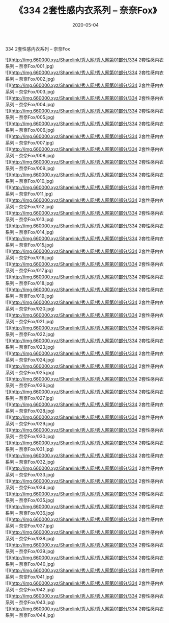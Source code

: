 ﻿---
layout: post
title:  《334 2套性感内衣系列 – 奈奈Fox》
date:   2020-05-04
img: http://img.660000.xyz/Sharelink/秀人网/秀人网第01部分/334 2套性感内衣系列 – 奈奈Fox/000.jpg
categories: [美女, 清纯, 唯美]
---

334 2套性感内衣系列 – 奈奈Fox

  ![](http://img.660000.xyz/Sharelink/秀人网/秀人网第01部分/334 2套性感内衣系列 – 奈奈Fox/001.jpg) <br> ![](http://img.660000.xyz/Sharelink/秀人网/秀人网第01部分/334 2套性感内衣系列 – 奈奈Fox/002.jpg) <br> ![](http://img.660000.xyz/Sharelink/秀人网/秀人网第01部分/334 2套性感内衣系列 – 奈奈Fox/003.jpg) <br> ![](http://img.660000.xyz/Sharelink/秀人网/秀人网第01部分/334 2套性感内衣系列 – 奈奈Fox/004.jpg) <br> ![](http://img.660000.xyz/Sharelink/秀人网/秀人网第01部分/334 2套性感内衣系列 – 奈奈Fox/005.jpg) <br> ![](http://img.660000.xyz/Sharelink/秀人网/秀人网第01部分/334 2套性感内衣系列 – 奈奈Fox/006.jpg) <br> ![](http://img.660000.xyz/Sharelink/秀人网/秀人网第01部分/334 2套性感内衣系列 – 奈奈Fox/007.jpg) <br> ![](http://img.660000.xyz/Sharelink/秀人网/秀人网第01部分/334 2套性感内衣系列 – 奈奈Fox/008.jpg) <br> ![](http://img.660000.xyz/Sharelink/秀人网/秀人网第01部分/334 2套性感内衣系列 – 奈奈Fox/009.jpg) <br> ![](http://img.660000.xyz/Sharelink/秀人网/秀人网第01部分/334 2套性感内衣系列 – 奈奈Fox/010.jpg) <br> ![](http://img.660000.xyz/Sharelink/秀人网/秀人网第01部分/334 2套性感内衣系列 – 奈奈Fox/011.jpg) <br> ![](http://img.660000.xyz/Sharelink/秀人网/秀人网第01部分/334 2套性感内衣系列 – 奈奈Fox/012.jpg) <br> ![](http://img.660000.xyz/Sharelink/秀人网/秀人网第01部分/334 2套性感内衣系列 – 奈奈Fox/013.jpg) <br> ![](http://img.660000.xyz/Sharelink/秀人网/秀人网第01部分/334 2套性感内衣系列 – 奈奈Fox/014.jpg) <br> ![](http://img.660000.xyz/Sharelink/秀人网/秀人网第01部分/334 2套性感内衣系列 – 奈奈Fox/015.jpg) <br> ![](http://img.660000.xyz/Sharelink/秀人网/秀人网第01部分/334 2套性感内衣系列 – 奈奈Fox/016.jpg) <br> ![](http://img.660000.xyz/Sharelink/秀人网/秀人网第01部分/334 2套性感内衣系列 – 奈奈Fox/017.jpg) <br> ![](http://img.660000.xyz/Sharelink/秀人网/秀人网第01部分/334 2套性感内衣系列 – 奈奈Fox/018.jpg) <br> ![](http://img.660000.xyz/Sharelink/秀人网/秀人网第01部分/334 2套性感内衣系列 – 奈奈Fox/019.jpg) <br> ![](http://img.660000.xyz/Sharelink/秀人网/秀人网第01部分/334 2套性感内衣系列 – 奈奈Fox/020.jpg) <br> ![](http://img.660000.xyz/Sharelink/秀人网/秀人网第01部分/334 2套性感内衣系列 – 奈奈Fox/021.jpg) <br> ![](http://img.660000.xyz/Sharelink/秀人网/秀人网第01部分/334 2套性感内衣系列 – 奈奈Fox/022.jpg) <br> ![](http://img.660000.xyz/Sharelink/秀人网/秀人网第01部分/334 2套性感内衣系列 – 奈奈Fox/023.jpg) <br> ![](http://img.660000.xyz/Sharelink/秀人网/秀人网第01部分/334 2套性感内衣系列 – 奈奈Fox/024.jpg) <br> ![](http://img.660000.xyz/Sharelink/秀人网/秀人网第01部分/334 2套性感内衣系列 – 奈奈Fox/025.jpg) <br> ![](http://img.660000.xyz/Sharelink/秀人网/秀人网第01部分/334 2套性感内衣系列 – 奈奈Fox/026.jpg) <br> ![](http://img.660000.xyz/Sharelink/秀人网/秀人网第01部分/334 2套性感内衣系列 – 奈奈Fox/027.jpg) <br> ![](http://img.660000.xyz/Sharelink/秀人网/秀人网第01部分/334 2套性感内衣系列 – 奈奈Fox/028.jpg) <br> ![](http://img.660000.xyz/Sharelink/秀人网/秀人网第01部分/334 2套性感内衣系列 – 奈奈Fox/029.jpg) <br> ![](http://img.660000.xyz/Sharelink/秀人网/秀人网第01部分/334 2套性感内衣系列 – 奈奈Fox/030.jpg) <br> ![](http://img.660000.xyz/Sharelink/秀人网/秀人网第01部分/334 2套性感内衣系列 – 奈奈Fox/031.jpg) <br> ![](http://img.660000.xyz/Sharelink/秀人网/秀人网第01部分/334 2套性感内衣系列 – 奈奈Fox/032.jpg) <br> ![](http://img.660000.xyz/Sharelink/秀人网/秀人网第01部分/334 2套性感内衣系列 – 奈奈Fox/033.jpg) <br> ![](http://img.660000.xyz/Sharelink/秀人网/秀人网第01部分/334 2套性感内衣系列 – 奈奈Fox/034.jpg) <br> ![](http://img.660000.xyz/Sharelink/秀人网/秀人网第01部分/334 2套性感内衣系列 – 奈奈Fox/035.jpg) <br> ![](http://img.660000.xyz/Sharelink/秀人网/秀人网第01部分/334 2套性感内衣系列 – 奈奈Fox/036.jpg) <br> ![](http://img.660000.xyz/Sharelink/秀人网/秀人网第01部分/334 2套性感内衣系列 – 奈奈Fox/037.jpg) <br> ![](http://img.660000.xyz/Sharelink/秀人网/秀人网第01部分/334 2套性感内衣系列 – 奈奈Fox/038.jpg) <br> ![](http://img.660000.xyz/Sharelink/秀人网/秀人网第01部分/334 2套性感内衣系列 – 奈奈Fox/039.jpg) <br> ![](http://img.660000.xyz/Sharelink/秀人网/秀人网第01部分/334 2套性感内衣系列 – 奈奈Fox/040.jpg) <br> ![](http://img.660000.xyz/Sharelink/秀人网/秀人网第01部分/334 2套性感内衣系列 – 奈奈Fox/041.jpg) <br> ![](http://img.660000.xyz/Sharelink/秀人网/秀人网第01部分/334 2套性感内衣系列 – 奈奈Fox/042.jpg) <br> ![](http://img.660000.xyz/Sharelink/秀人网/秀人网第01部分/334 2套性感内衣系列 – 奈奈Fox/043.jpg) <br> ![](http://img.660000.xyz/Sharelink/秀人网/秀人网第01部分/334 2套性感内衣系列 – 奈奈Fox/044.jpg) <br>